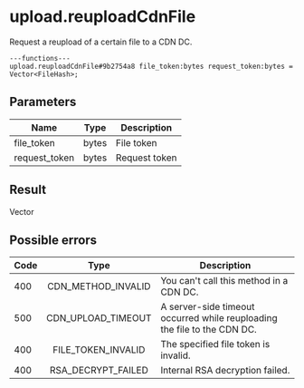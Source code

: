 # upload.reuploadCdnFile
Request a reupload of a certain file to a CDN DC.

```
---functions---
upload.reuploadCdnFile#9b2754a8 file_token:bytes request_token:bytes = Vector<FileHash>;
```

## Parameters
| Name | Type | Description |
| ---- | :----: | ----------- |
| file_token | bytes | File token |
| request_token | bytes | Request token |


## Result
Vector<FileHash>

## Possible errors
| Code | Type | Description |
| ---- | :----: | ----------- |
| 400 | CDN_METHOD_INVALID | You can't call this method in a CDN DC. |
| 500 | CDN_UPLOAD_TIMEOUT | A server-side timeout occurred while reuploading the file to the CDN DC. |
| 400 | FILE_TOKEN_INVALID | The specified file token is invalid. |
| 400 | RSA_DECRYPT_FAILED | Internal RSA decryption failed. |


